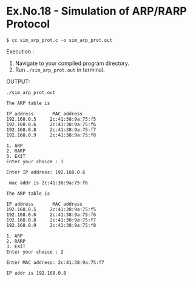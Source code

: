 # Ex.No.18 - Simulation of ARP/RARP Protocol

```
$ cc sim_arp_prot.c -o sim_arp_prot.out
```

Execution :

1. Navigate to your compiled program directory.
2. Run `./sim_arp_prot.out` in terminal.

OUTPUT:

`./sim_arp_prot.out`
```
The ARP table is 

IP address       MAC address
192.168.0.5     2c:41:38:9a:75:f5
192.168.0.6     2c:41:38:9a:75:f6
192.168.0.8     2c:41:38:9a:75:f7
192.168.0.9     2c:41:38:9a:75:f8

1. ARP
2. RARP
3. EXIT
Enter your choice : 1

Enter IP address: 192.168.0.6

 mac addr is 2c:41:38:9a:75:f6
```

```
The ARP table is 

IP address       MAC address
192.168.0.5     2c:41:38:9a:75:f5
192.168.0.6     2c:41:38:9a:75:f6
192.168.0.8     2c:41:38:9a:75:f7
192.168.0.9     2c:41:38:9a:75:f8

1. ARP
2. RARP
3. EXIT
Enter your choice : 2

Enter MAC address: 2c:41:38:9a:75:f7

IP addr is 192.168.0.8
```

